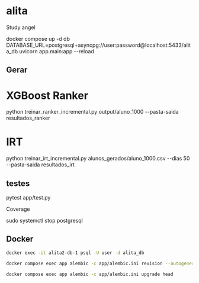 # alita
Study angel

docker compose up -d db
DATABASE_URL=postgresql+asyncpg://user:password@localhost:5433/alita_db uvicorn app.main:app --reload

## Gerar

# XGBoost Ranker
python treinar_ranker_incremental.py output/aluno_1000 --pasta-saida resultados_ranker

# IRT
python treinar_irt_incremental.py alunos_gerados/aluno_1000.csv --dias 50 --pasta-saida resultados_irt

## testes

pytest app/test.py

Coverage

sudo systemctl stop postgresql

## Docker

```bash
docker exec -it alita2-db-1 psql -U user -d alita_db
```

```bash
docker compose exec app alembic -c app/alembic.ini revision --autogenerate -m "initial"
```

```bash
docker compose exec app alembic -c app/alembic.ini upgrade head
```
